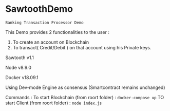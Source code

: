 # SawtoothDemo
`
Banking Transaction Processor Demo
`

This Demo provides 2 functionalities to the user :
1. To create an account on Blockchain
2. To transact( Credit/Debit ) on that account using his Private keys.

Sawtooth v1.1

Node v8.9.0

Docker v18.09.1

Using Dev-mode Engine as consensus (Smartcontract remains unchanged)

Commands :
To start Blockchain (from roort folder) : `docker-compose up`
TO start Client (from roort folder) : `node index.js` 
